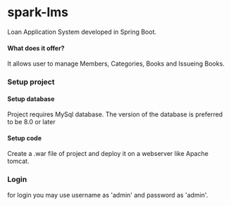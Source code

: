 # spark-lms
Loan Application System developed in Spring Boot.


#### What does it offer?
It allows user to manage Members, Categories, Books and Issueing Books.


### Setup project
#### Setup database
Project requires MySql database. The version of the database is preferred to be 8.0 or later
#### Setup code
Create a .war file of project and deploy it on a webserver like Apache tomcat.


### Login
for login you may use username as 'admin' and password as 'admin'.

